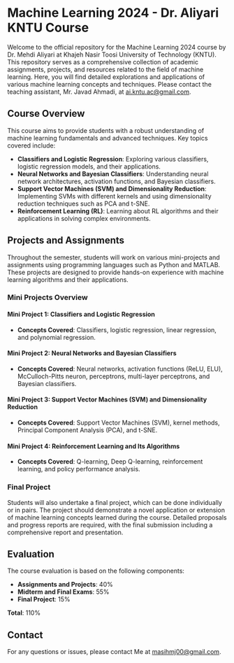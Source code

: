 # Machine Learning 2024 - Dr. Aliyari KNTU Course
Welcome to the official repository for the Machine Learning 2024 course by Dr. Mehdi Aliyari at Khajeh Nasir Toosi University of Technology (KNTU). This repository serves as a comprehensive collection of academic assignments, projects, and resources related to the field of machine learning. Here, you will find detailed explorations and applications of various machine learning concepts and techniques.
Please contact the teaching assistant, Mr. Javad Ahmadi, at [ai.kntu.ac@gmail.com](mailto:ai.kntu.ac@gmail.com).

## Course Overview

This course aims to provide students with a robust understanding of machine learning fundamentals and advanced techniques. Key topics covered include:

- **Classifiers and Logistic Regression**: Exploring various classifiers, logistic regression models, and their applications.
- **Neural Networks and Bayesian Classifiers**: Understanding neural network architectures, activation functions, and Bayesian classifiers.
- **Support Vector Machines (SVM) and Dimensionality Reduction**: Implementing SVMs with different kernels and using dimensionality reduction techniques such as PCA and t-SNE.
- **Reinforcement Learning (RL)**: Learning about RL algorithms and their applications in solving complex environments.

## Projects and Assignments

Throughout the semester, students will work on various mini-projects and assignments using programming languages such as Python and MATLAB. These projects are designed to provide hands-on experience with machine learning algorithms and their applications.

### Mini Projects Overview

#### Mini Project 1: Classifiers and Logistic Regression
- **Concepts Covered**: Classifiers, logistic regression, linear regression, and polynomial regression.

#### Mini Project 2: Neural Networks and Bayesian Classifiers
- **Concepts Covered**: Neural networks, activation functions (ReLU, ELU), McCulloch-Pitts neuron, perceptrons, multi-layer perceptrons, and Bayesian classifiers.

#### Mini Project 3: Support Vector Machines (SVM) and Dimensionality Reduction
- **Concepts Covered**: Support Vector Machines (SVM), kernel methods, Principal Component Analysis (PCA), and t-SNE.

#### Mini Project 4: Reinforcement Learning and Its Algorithms
- **Concepts Covered**: Q-learning, Deep Q-learning, reinforcement learning, and policy performance analysis.

### Final Project

Students will also undertake a final project, which can be done individually or in pairs. The project should demonstrate a novel application or extension of machine learning concepts learned during the course. Detailed proposals and progress reports are required, with the final submission including a comprehensive report and presentation.

## Evaluation

The course evaluation is based on the following components:

- **Assignments and Projects**: 40%
- **Midterm and Final Exams**: 55%
- **Final Project**: 15%

**Total**: 110%


## Contact

For any questions or issues, please contact Me at [masihmj00@gmail.com](mailto:masihmj00@gmail.com).

